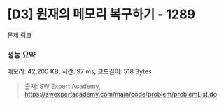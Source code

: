 # [D3] 원재의 메모리 복구하기 - 1289 

[문제 링크](https://swexpertacademy.com/main/code/problem/problemDetail.do?contestProbId=AV19AcoKI9sCFAZN) 

### 성능 요약

메모리: 42,200 KB, 시간: 97 ms, 코드길이: 518 Bytes



> 출처: SW Expert Academy, https://swexpertacademy.com/main/code/problem/problemList.do